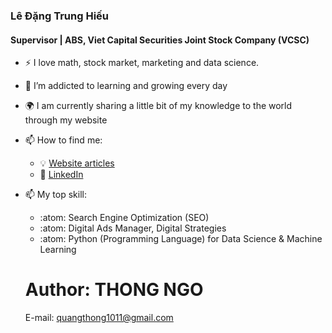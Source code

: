 ### Lê Đặng Trung Hiếu
#### Supervisor | ABS, Viet Capital Securities Joint Stock Company (VCSC)
- :zap: I love math, stock market, marketing and data science.
- 🌱 I’m addicted to learning and growing every day
- :earth_africa: I am currently sharing a little bit of my knowledge to the world through my website
- 📫 How to find me: 
  - :bulb: [Website articles](http://cafechungkhoan.com/)
  - :office: [LinkedIn](https://www.linkedin.com/in/hi%E1%BA%BFu-l%C3%AA-%C4%91%E1%BA%B7ng-trung-b968014b/)
- 📫 My top skill: 
  - :atom: Search Engine Optimization (SEO)
  - :atom: Digital Ads Manager, Digital Strategies
  - :atom: Python (Programming Language) for Data Science & Machine Learning
  
  # Author: THONG NGO 
    E-mail: quangthong1011@gmail.com
